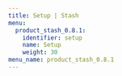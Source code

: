 ```yaml
---
title: Setup | Stash
menu:
  product_stash_0.8.1:
    identifier: setup
    name: Setup
    weight: 30
menu_name: product_stash_0.8.1
---
```


